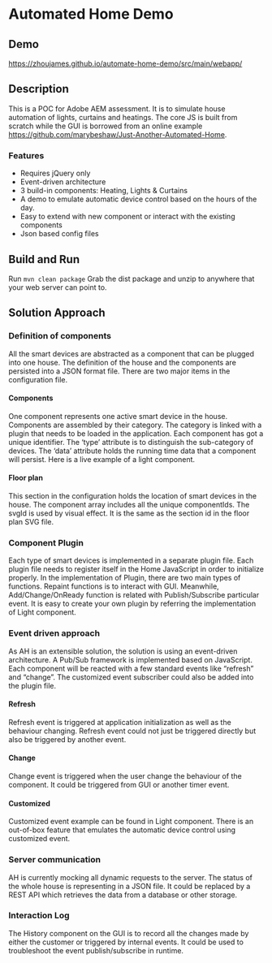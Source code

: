 # Automated Home Demo

## Demo
https://zhoujames.github.io/automate-home-demo/src/main/webapp/

## Description
This is a POC for Adobe AEM assessment. It is to simulate house automation of lights, curtains and heatings.
The core JS is built from scratch while the GUI is borrowed from an online example https://github.com/marybeshaw/Just-Another-Automated-Home.

### Features
* Requires jQuery only
* Event-driven architecture
* 3 build-in components: Heating, Lights & Curtains
* A demo to emulate automatic device control based on the hours of the day. 
* Easy to extend with new component or interact with the existing components
* Json based config files

## Build and Run
Run `mvn clean package`
Grab the dist package and unzip to anywhere that your web server can point to.

## Solution Approach
### Definition of components
All the smart devices are abstracted as a component that can be plugged into one house. The definition of the house and the components are persisted into a JSON format file. There are two major items in the configuration file.

#### Components
One component represents one active smart device in the house. Components are assembled by their category. The category is linked with a plugin that needs to be loaded in the application. 
Each component has got a unique identifier. The ‘type’ attribute is to distinguish the sub-category of devices. The ‘data’ attribute holds the running time data that a component will persist. Here is a live example of a light component.

#### Floor plan
This section in the configuration holds the location of smart devices in the house. The component array includes all the unique componentIds. The svgId is used by visual effect. It is the same as the section id in the floor plan SVG file.

### Component Plugin
Each type of smart devices is implemented in a separate plugin file. Each plugin file needs to register itself in the Home JavaScript in order to initialize properly. In the implementation of Plugin, there are two main types of functions. Repaint functions is to interact with GUI. Meanwhile, Add/Change/OnReady function is related with Publish/Subscribe particular event. It is easy to create your own plugin by referring the implementation of Light component.

### Event driven approach
As AH is an extensible solution, the solution is using an event-driven architecture. A Pub/Sub framework is implemented based on JavaScript. Each component will be reacted with a few standard events like “refresh” and “change”. The customized event subscriber could also be added into the plugin file.

#### Refresh 
Refresh event is triggered at application initialization as well as the behaviour changing. Refresh event could not just be triggered directly but also be triggered by another event.
#### Change 
Change event is triggered when the user change the behaviour of the component. It could be triggered from GUI or another timer event. 
#### Customized 
Customized event example can be found in Light component.  There is an out-of-box feature that emulates the automatic device control using customized event.

### Server communication
AH is currently mocking all dynamic requests to the server. The status of the whole house is representing in a JSON file. It could be replaced by a REST API which retrieves the data from a database or other storage.
 
### Interaction Log
The History component on the GUI is to record all the changes made by either the customer or triggered by internal events. It could be used to troubleshoot the event publish/subscribe in runtime. 



